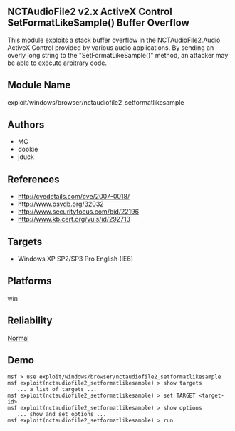 ## NCTAudioFile2 v2.x ActiveX Control SetFormatLikeSample() Buffer Overflow

This module exploits a stack buffer overflow in the 
NCTAudioFile2.Audio ActiveX Control provided by various 
audio applications. By sending an overly long string to the 
"SetFormatLikeSample()" method, an attacker may be able to 
execute arbitrary code.


## Module Name
exploit/windows/browser/nctaudiofile2_setformatlikesample

## Authors
* MC
* dookie
* jduck


## References
* http://cvedetails.com/cve/2007-0018/
* http://www.osvdb.org/32032
* http://www.securityfocus.com/bid/22196
* http://www.kb.cert.org/vuls/id/292713



## Targets
* Windows XP SP2/SP3 Pro English (IE6)


## Platforms
win

## Reliability
[Normal](https://github.com/rapid7/metasploit-framework/wiki/Exploit-Ranking)

## Demo

```
msf > use exploit/windows/browser/nctaudiofile2_setformatlikesample
msf exploit(nctaudiofile2_setformatlikesample) > show targets
   ... a list of targets ...
msf exploit(nctaudiofile2_setformatlikesample) > set TARGET <target-id>
msf exploit(nctaudiofile2_setformatlikesample) > show options
   ... show and set options ...
msf exploit(nctaudiofile2_setformatlikesample) > run
```
    
    